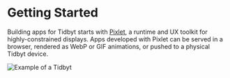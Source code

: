 # Getting Started
Building apps for Tidbyt starts with [Pixlet](https://github.com/tidbyt/pixlet),
a runtime and UX toolkit for highly-constrained displays. Apps developed with
Pixlet can be served in a browser, rendered as WebP or GIF animations, or pushed
to a physical Tidbyt device.

![Example of a Tidbyt](img/tidbyt_1.png)